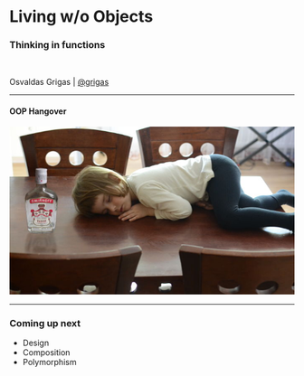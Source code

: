 # Living w/o Objects

### **Thinking in functions**

&nbsp;

Osvaldas Grigas | [@grigas](http://twitter.com/ogrigas)

---

#### OOP Hangover

![hangover](img/hangover.jpg)

---

### Coming up next

- Design
- Composition
- Polymorphism
